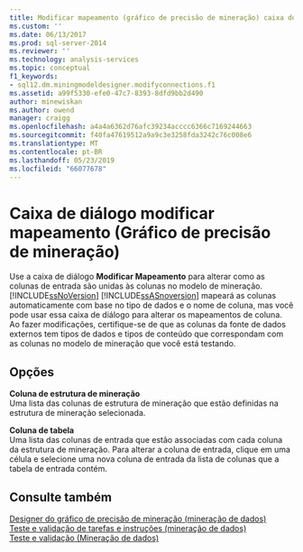 ```yaml
---
title: Modificar mapeamento (gráfico de precisão de mineração) caixa de diálogo | Microsoft Docs
ms.custom: ''
ms.date: 06/13/2017
ms.prod: sql-server-2014
ms.reviewer: ''
ms.technology: analysis-services
ms.topic: conceptual
f1_keywords:
- sql12.dm.miningmodeldesigner.modifyconnections.f1
ms.assetid: a99f5330-efe0-47c7-8393-8dfd9bb2d490
author: minewiskan
ms.author: owend
manager: craigg
ms.openlocfilehash: a4a4a6362d76afc39234acccc6366c7169244663
ms.sourcegitcommit: f40fa47619512a9a9c3e3258fda3242c76c008e6
ms.translationtype: MT
ms.contentlocale: pt-BR
ms.lasthandoff: 05/23/2019
ms.locfileid: "66077678"
---
```

# <a name="modify-mapping-dialog-box-mining-accuracy-chart"></a>Caixa de diálogo modificar mapeamento (Gráfico de precisão de mineração)
  Use a caixa de diálogo **Modificar Mapeamento** para alterar como as colunas de entrada são unidas às colunas no modelo de mineração. [!INCLUDE[ssNoVersion](../includes/ssnoversion-md.md)] [!INCLUDE[ssASnoversion](../includes/ssasnoversion-md.md)] mapeará as colunas automaticamente com base no tipo de dados e o nome de coluna, mas você pode usar essa caixa de diálogo para alterar os mapeamentos de coluna. Ao fazer modificações, certifique-se de que as colunas da fonte de dados externos tem tipos de dados e tipos de conteúdo que correspondam com as colunas no modelo de mineração que você está testando.  
  
## <a name="options"></a>Opções  
 **Coluna de estrutura de mineração**  
 Uma lista das colunas de estrutura de mineração que estão definidas na estrutura de mineração selecionada.  
  
 **Coluna de tabela**  
 Uma lista das colunas de entrada que estão associadas com cada coluna da estrutura de mineração. Para alterar a coluna de entrada, clique em uma célula e selecione uma nova coluna de entrada da lista de colunas que a tabela de entrada contém.  
  
## <a name="see-also"></a>Consulte também  
 [Designer do gráfico de precisão de mineração &#40;mineração de dados&#41;](mining-accuracy-chart-designer-data-mining.md)   
 [Teste e validação de tarefas e instruções &#40;mineração de dados&#41;](data-mining/testing-and-validation-tasks-and-how-tos-data-mining.md)   
 [Teste e validação &#40;Mineração de dados&#41;](data-mining/testing-and-validation-data-mining.md)  
  
  
